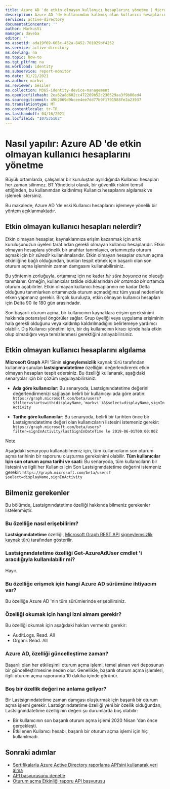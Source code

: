 ```yaml
---
title: Azure AD 'de etkin olmayan kullanıcı hesaplarını yönetme | Microsoft Docs
description: Azure AD 'de kullanımdan kalkmış olan kullanıcı hesaplarını algılama ve işleme hakkında bilgi edinin
services: active-directory
documentationcenter: ''
author: MarkusVi
manager: daveba
editor: ''
ms.assetid: ada19f69-665c-452a-8452-701029bf4252
ms.service: active-directory
ms.devlang: na
ms.topic: how-to
ms.tgt_pltfrm: na
ms.workload: identity
ms.subservice: report-monitor
ms.date: 01/21/2021
ms.author: markvi
ms.reviewer: besiler
ms.collection: M365-identity-device-management
ms.openlocfilehash: 2ea62a8d602cc472269b52c230529aa3f9b86ed4
ms.sourcegitcommit: 49b2069d9bcee4ee7dd77b9f1791588fe2a23937
ms.translationtype: MT
ms.contentlocale: tr-TR
ms.lasthandoff: 04/16/2021
ms.locfileid: "107535102"
---
```

# <a name="how-to-manage-inactive-user-accounts-in-azure-ad"></a>Nasıl yapılır: Azure AD 'de etkin olmayan kullanıcı hesaplarını yönetme

Büyük ortamlarda, çalışanlar bir kuruluştan ayrıldığında Kullanıcı hesapları her zaman silinmez. BT Yöneticisi olarak, bir güvenlik riskini temsil ettiğinden, bu kullanımdan kaldırılmış Kullanıcı hesaplarını algılamak ve işlemek istersiniz.

Bu makalede, Azure AD 'de eski Kullanıcı hesaplarını işlemeye yönelik bir yöntem açıklanmaktadır. 

## <a name="what-are-inactive-user-accounts"></a>Etkin olmayan kullanıcı hesapları nelerdir?

Etkin olmayan hesaplar, kaynaklarınıza erişim kazanmak için artık kuruluşunuzun üyeleri tarafından gerekli olmayan kullanıcı hesaplarıdır. Etkin olmayan hesaplara yönelik bir anahtar tanımlayıcı, ortamınızda oturum açmak için *bir süredir* kullanılmalarıdır. Etkin olmayan hesaplar oturum açma etkinliğine bağlı olduğundan, bunları tespit etmek için başarılı olan son oturum açma işleminin zaman damgasını kullanabilirsiniz. 

Bu yöntemin zorluğuyla, ortamınız için ne kadar *bir süre boyunca* ne olacağı tanımlanır. Örneğin, kullanıcılar tatilde olduklarından *bir ortamda bir* ortamda oturum açabilirler. Etkin olmayan kullanıcı hesaplarının ne kadar Delta olduğunu tanımlarken ortamınızda oturum açmadığınız tüm yasal nedenlerle etken yapmanız gerekir. Birçok kuruluşta, etkin olmayan kullanıcı hesapları için Delta 90 ile 180 gün arasındadır. 

Son başarılı oturum açma, bir kullanıcının kaynaklara erişim gereksinimi hakkında potansiyel öngörüler sağlar.  Grup üyeliği veya uygulama erişiminin hala gerekli olduğunu veya kaldırılıp kaldırılmadığını belirlemeye yardımcı olabilir. Dış Kullanıcı yönetimi için, bir dış kullanıcının kiracı içinde hala etkin olup olmadığını veya temizlenmesi gerektiğini anlayabilirsiniz. 

    
## <a name="how-to-detect-inactive-user-accounts"></a>Etkin olmayan kullanıcı hesaplarını algılama

**Microsoft Graph** API 'Sinin **signeylemsizlik** kaynak türü tarafından kullanıma sunulan **lastsignındatetime** özelliğini değerlendirerek etkin olmayan hesapları tespit edersiniz. Bu özelliği kullanarak, aşağıdaki senaryolar için bir çözüm uygulayabilirsiniz:

- **Ada göre kullanıcılar**: Bu senaryoda, Lastsignındatetime değerini değerlendirmenizi sağlayan belirli bir kullanıcıyı ada göre aratın: `https://graph.microsoft.com/beta/users?$filter=startswith(displayName,'markvi')&$select=displayName,signInActivity`

- **Tarihe göre kullanıcılar**: Bu senaryoda, belirli bir tarihten önce bir Lastsignındatetime değeri olan kullanıcıların listesini istemeniz gerekir: `https://graph.microsoft.com/beta/users?filter=signInActivity/lastSignInDateTime le 2019-06-01T00:00:00Z`

> [!NOTE]
> Aşağıdaki senaryoyu kullanabilmeniz için, tüm kullanıcıların son oturum açma tarihinin bir raporunu oluşturma gereksinimi olabilir.
> **Tüm kullanıcılar Için son oturum açma tarihi ve saati**: Bu senaryoda, tüm kullanıcıların bir listesini ve ilgili her Kullanıcı Için Son Lastsignındatetime değerini istemeniz gerekir: `https://graph.microsoft.com/beta/users?$select=displayName,signInActivity` 

## <a name="what-you-need-to-know"></a>Bilmeniz gerekenler

Bu bölümde, Lastsignındatetime özelliği hakkında bilmeniz gerekenler listelenmiştir.

### <a name="how-can-i-access-this-property"></a>Bu özelliğe nasıl erişebilirim?

**Lastsignındatetime** özelliği, [Microsoft Graph REST API](/graph/overview#whats-in-microsoft-graph) [signeylemsizlik kaynak türü](/graph/api/resources/signinactivity?view=graph-rest-beta&preserve-view=true) tarafından gösterilir.   

### <a name="is-the-lastsignindatetime-property-available-through-the-get-azureaduser-cmdlet"></a>Lastsignındatetime özelliği Get-AzureAdUser cmdlet 'i aracılığıyla kullanılabilir mi?

Hayır.

### <a name="what-edition-of-azure-ad-do-i-need-to-access-the-property"></a>Bu özelliğe erişmek için hangi Azure AD sürümüne ihtiyacım var?

Bu özelliğe Azure AD 'nin tüm sürümlerinde erişebilirsiniz.

### <a name="what-permission-do-i-need-to-read-the-property"></a>Özelliği okumak için hangi izni almam gerekir?

Bu özelliği okumak için aşağıdaki hakları vermeniz gerekir: 

- AuditLogs. Read. All
- Organi. Read. All  


### <a name="when-does-azure-ad-update-the-property"></a>Azure AD, özelliği güncelleştirne zaman?

Başarılı olan her etkileşimli oturum açma işlemi, temel alınan veri deposunun bir güncelleştirmesine neden olur. Genellikle, başarılı oturum açma işlemleri, ilgili oturum açma raporunda 10 dakika içinde görünür.
 

### <a name="what-does-a-blank-property-value-mean"></a>Boş bir özellik değeri ne anlama geliyor?

Bir Lastsignındatetime zaman damgası oluşturmak için başarılı bir oturum açma işlemi gerekir. Lastsignındatetime özelliği yeni bir özellik olduğundan, Lastsignındatetime özelliğinin değeri şu durumlarda boş olabilir:

- Bir kullanıcının son başarılı oturum açma işlemi 2020 Nisan 'dan önce gerçekleşti.
- Etkilenen Kullanıcı hesabı, başarılı bir oturum açma işlemi için hiç kullanılmadı.

## <a name="next-steps"></a>Sonraki adımlar

* [Sertifikalarla Azure Active Directory raporlama API’sini kullanarak veri alma](tutorial-access-api-with-certificates.md)
* [API başvurusunu denetle](/graph/api/resources/directoryaudit) 
* [Oturum açma Etkinliği raporu API başvurusu](/graph/api/resources/signin)
